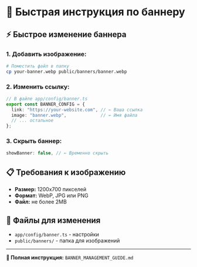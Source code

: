 # 🚀 Быстрая инструкция по баннеру

## ⚡ **Быстрое изменение баннера**

### 1. Добавить изображение:
```bash
# Поместить файл в папку
cp your-banner.webp public/banners/banner.webp
```

### 2. Изменить ссылку:
```typescript
// В файле app/config/banner.ts
export const BANNER_CONFIG = {
  link: "https://your-website.com", // ← Ваша ссылка
  image: "banner.webp",             // ← Имя файла
  // ... остальное
};
```

### 3. Скрыть баннер:
```typescript
showBanner: false, // ← Временно скрыть
```

## 📋 **Требования к изображению**
- **Размер:** 1200x700 пикселей
- **Формат:** WebP, JPG или PNG
- **Файл:** не более 2MB

## 📁 **Файлы для изменения**
- `app/config/banner.ts` - настройки
- `public/banners/` - папка для изображений

---
**📖 Полная инструкция:** `BANNER_MANAGEMENT_GUIDE.md`
